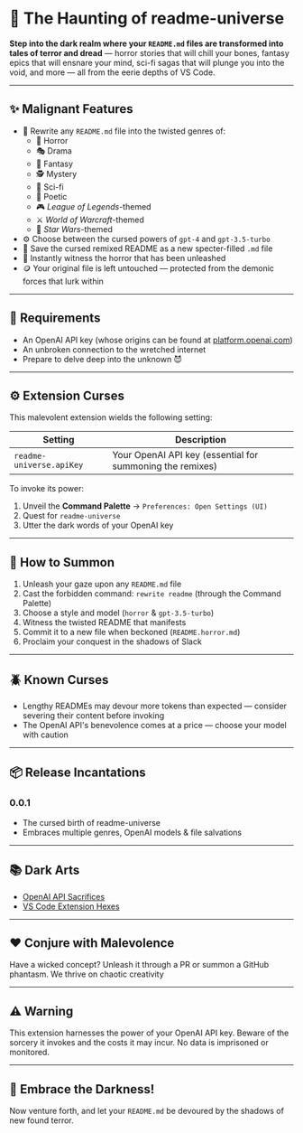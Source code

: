 # 🌌 The Haunting of readme-universe

**Step into the dark realm where your `README.md` files are transformed into tales of terror and dread** — horror stories that will chill your bones, fantasy epics that will ensnare your mind, sci-fi sagas that will plunge you into the void, and more — all from the eerie depths of VS Code.

---

## ✨ Malignant Features

- 📖 Rewrite any `README.md` file into the twisted genres of:
  - 🧛 Horror
  - 🎭 Drama
  - 🧙 Fantasy
  - 🕵️ Mystery
  - 🤖 Sci-fi
  - 📝 Poetic
  - 🎮 *League of Legends*-themed
  - ⚔️ *World of Warcraft*-themed
  - 🌌 *Star Wars*-themed
- ⚙️ Choose between the cursed powers of `gpt-4` and `gpt-3.5-turbo`
- 💾 Save the cursed remixed README as a new specter-filled `.md` file
- 👀 Instantly witness the horror that has been unleashed
- 🪙 Your original file is left untouched — protected from the demonic forces that lurk within

---

## 🧰 Requirements

- An OpenAI API key (whose origins can be found at [platform.openai.com](https://platform.openai.com/account/api-keys))
- An unbroken connection to the wretched internet
- Prepare to delve deep into the unknown 😈

---

## ⚙️ Extension Curses

This malevolent extension wields the following setting:

| Setting | Description |
|--------|-------------|
| `readme-universe.apiKey` | Your OpenAI API key (essential for summoning the remixes) |

To invoke its power:
1. Unveil the **Command Palette** → `Preferences: Open Settings (UI)`
2. Quest for `readme-universe`
3. Utter the dark words of your OpenAI key

---

## 🚀 How to Summon

1. Unleash your gaze upon any `README.md` file
2. Cast the forbidden command: `rewrite readme` (through the Command Palette)
3. Choose a style and model (`horror` & `gpt-3.5-turbo`)
4. Witness the twisted README that manifests
5. Commit it to a new file when beckoned (`README.horror.md`)
6. Proclaim your conquest in the shadows of Slack

---

## 🪲 Known Curses

- Lengthy READMEs may devour more tokens than expected — consider severing their content before invoking
- The OpenAI API's benevolence comes at a price — choose your model with caution

---

## 📦 Release Incantations

### 0.0.1

- The cursed birth of readme-universe
- Embraces multiple genres, OpenAI models & file salvations

---

## 📚 Dark Arts

- [OpenAI API Sacrifices](https://openai.com/pricing)
- [VS Code Extension Hexes](https://code.visualstudio.com/api)

---

## ❤️ Conjure with Malevolence

Have a wicked concept? Unleash it through a PR or summon a GitHub phantasm. We thrive on chaotic creativity

---

## ⚠️ Warning

This extension harnesses the power of your OpenAI API key. Beware of the sorcery it invokes and the costs it may incur. No data is imprisoned or monitored.

---

## 🎉 Embrace the Darkness!

Now venture forth, and let your `README.md` be devoured by the shadows of new found terror.